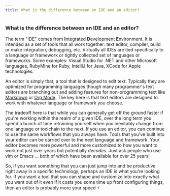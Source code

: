 ```yaml
---
title: What is the difference between an IDE and an editor?
---
```

### What is the difference between an IDE and an editor?

The term "IDE" comes from **I**ntegrated **D**evelopment **E**nvironment. It is intended as a set of tools that all work together: text editor, compiler, build or make integration, debugging, etc. Virtually all IDEs are tied specifically to a language or framework or tightly collected set of languages or frameworks. Some examples: Visual Studio for .NET and other Microsoft languages, RubyMine for Ruby, IntelliJ for Java, XCode for Apple technologies.

An editor is simply that, a tool that is designed to edit text. Typically they are optimized for programming languages though many programmer's text editors are branching out and adding features for non-programming text like [Markdown](https://daringfireball.net/projects/markdown/syntax) or [Org Mode](http://orgmode.org/). The key here is that text editors are designed to work with whatever language or framework you choose.

The tradeoff here is that while you can generally get off the ground faster if you're working within the realm of a given IDE, over the long term you spend a bunch of time retraining yourself when you inevitably change from one language or toolchain to the next. If you use an editor, you can continue to use the same workflows that you always have. Tools that you've built into your editor can be carried over to the next language and framework. Your editor becomes more powerful and more customized to how you want to work not just over years but potentially *decades*. Just ask people who use vim or Emacs ... both of which have been available for over 25 years!

So, if you want something that you can just jump into and be productive right away in a specific technology, perhaps an IDE is what you're looking for. If you want a tool that you can shape and customize into exactly what you want out of it even if it costs you some time up front configuring things, then an editor is probably more your speed :zap:
